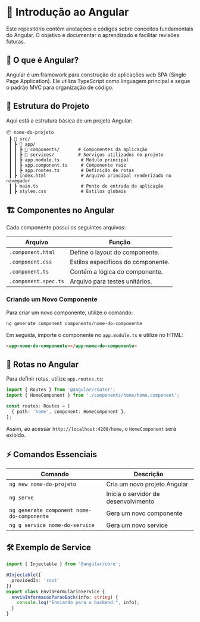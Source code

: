 # 🚀 Introdução ao Angular

Este repositório contém anotações e códigos sobre conceitos fundamentais do Angular. O objetivo é documentar o aprendizado e facilitar revisões futuras.

## 📌 O que é Angular?
Angular é um framework para construção de aplicações web SPA (Single Page Application). Ele utiliza TypeScript como linguagem principal e segue o padrão MVC para organização de código.

## 📂 Estrutura do Projeto
Aqui está a estrutura básica de um projeto Angular:

```
📦 nome-do-projeto
 ┣ 📂 src/
 ┃ ┣ 📂 app/
 ┃ ┃ ┣ 📂 components/       # Componentes da aplicação
 ┃ ┃ ┣ 📂 services/         # Serviços utilizados no projeto
 ┃ ┃ ┣ app.module.ts        # Módulo principal
 ┃ ┃ ┣ app.component.ts     # Componente raiz
 ┃ ┃ ┣ app.routes.ts        # Definição de rotas
 ┃ ┣ index.html             # Arquivo principal renderizado no navegador
 ┃ ┣ main.ts                # Ponto de entrada da aplicação
 ┃ ┣ styles.css             # Estilos globais
```

## 🏗️ Componentes no Angular
Cada componente possui os seguintes arquivos:

| Arquivo             | Função                                      |
|---------------------|---------------------------------------------|
| `.component.html`   | Define o layout do componente.             |
| `.component.css`    | Estilos específicos do componente.         |
| `.component.ts`     | Contém a lógica do componente.             |
| `.component.spec.ts`| Arquivo para testes unitários.             |

### Criando um Novo Componente
Para criar um novo componente, utilize o comando:
```sh
ng generate component components/nome-do-componente
```
Em seguida, importe o componente no `app.module.ts` e utilize no HTML:
```html
<app-nome-do-componente></app-nome-do-componente>
```

## 🔀 Rotas no Angular
Para definir rotas, utilize `app.routes.ts`:
```ts
import { Routes } from '@angular/router';
import { HomeComponent } from './components/home/home.component';

const routes: Routes = [
  { path: 'home', component: HomeComponent },
];
```
Assim, ao acessar `http://localhost:4200/home`, o `HomeComponent` será exibido.

## ⚡ Comandos Essenciais

| Comando | Descrição |
|---------|-----------|
| `ng new nome-do-projeto` | Cria um novo projeto Angular |
| `ng serve` | Inicia o servidor de desenvolvimento |
| `ng generate component nome-do-componente` | Gera um novo componente |
| `ng g service nome-do-service` | Gera um novo service |

## 🛠️ Exemplo de Service
```ts
import { Injectable } from '@angular/core';

@Injectable({
  providedIn: 'root'
})
export class EnviaFormularioService {
  enviaInformacaoParaoBack(info: string) {
    console.log("Enviando para o backend:", info);
  }
}
